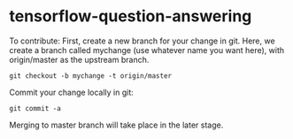 # tensorflow-question-answering

To contribute:
First, create a new branch for your change in git. Here, we create a branch called mychange (use whatever name you want here), with origin/master as the upstream branch.

```
git checkout -b mychange -t origin/master
```

Commit your change locally in git:
```
git commit -a
```

Merging to master branch will take place in the later stage. 
